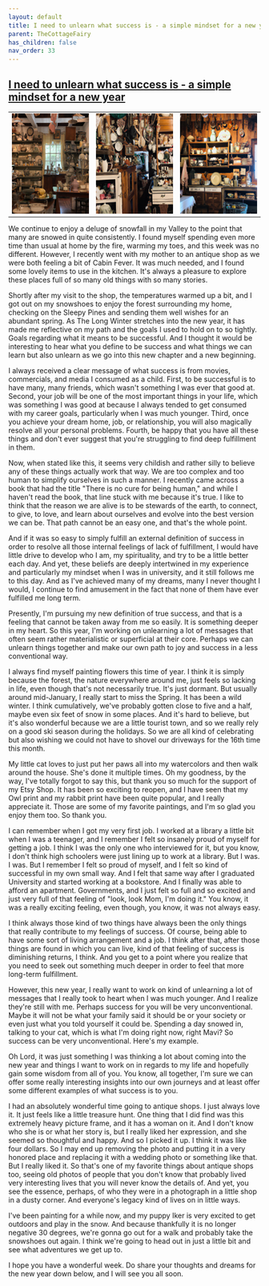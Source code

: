 ```yaml
---
layout: default
title: I need to unlearn what success is - a simple mindset for a new year
parent: TheCottageFairy
has_children: false
nav_order: 33
---
```


## [I need to unlearn what success is - a simple mindset for a new year](https://www.youtube.com/watch?v=dY1ko9n3rd8)

<div>
<table align="center">
	<tr>
		<td align="center">
			<img src="../../posters/I_need_to_unlearn_what_success_is_-_a_simple_mindset_for_a_new_year-[dY1ko9n3rd8]/generated_00.png" height="200" width="200"/>
		</td>
		<td align="center">
			<img src="../../posters/I_need_to_unlearn_what_success_is_-_a_simple_mindset_for_a_new_year-[dY1ko9n3rd8]/generated_01.png" height="200" width="200"/>
		</td>
		<td align="center">
			<img src="../../posters/I_need_to_unlearn_what_success_is_-_a_simple_mindset_for_a_new_year-[dY1ko9n3rd8]/generated_02.png" height="200" width="200"/>
		</td>
	</tr>
</table>
</div>

We continue to enjoy a deluge of snowfall in my Valley to the point that many are snowed in quite consistently. I found myself spending even more time than usual at home by the fire, warming my toes, and this week was no different. However, I recently went with my mother to an antique shop as we were both feeling a bit of Cabin Fever. It was much needed, and I found some lovely items to use in the kitchen. It's always a pleasure to explore these places full of so many old things with so many stories.

Shortly after my visit to the shop, the temperatures warmed up a bit, and I got out on my snowshoes to enjoy the forest surrounding my home, checking on the Sleepy Pines and sending them well wishes for an abundant spring. As The Long Winter stretches into the new year, it has made me reflective on my path and the goals I used to hold on to so tightly. Goals regarding what it means to be successful. And I thought it would be interesting to hear what you define to be success and what things we can learn but also unlearn as we go into this new chapter and a new beginning.

I always received a clear message of what success is from movies, commercials, and media I consumed as a child. First, to be successful is to have many, many friends, which wasn't something I was ever that good at. Second, your job will be one of the most important things in your life, which was something I was good at because I always tended to get consumed with my career goals, particularly when I was much younger. Third, once you achieve your dream home, job, or relationship, you will also magically resolve all your personal problems. Fourth, be happy that you have all these things and don't ever suggest that you're struggling to find deep fulfillment in them.

Now, when stated like this, it seems very childish and rather silly to believe any of these things actually work that way. We are too complex and too human to simplify ourselves in such a manner. I recently came across a book that had the title "There is no cure for being human," and while I haven't read the book, that line stuck with me because it's true. I like to think that the reason we are alive is to be stewards of the earth, to connect, to give, to love, and learn about ourselves and evolve into the best version we can be. That path cannot be an easy one, and that's the whole point.

And if it was so easy to simply fulfill an external definition of success in order to resolve all those internal feelings of lack of fulfillment, I would have little drive to develop who I am, my spirituality, and try to be a little better each day. And yet, these beliefs are deeply intertwined in my experience and particularly my mindset when I was in university, and it still follows me to this day. And as I've achieved many of my dreams, many I never thought I would, I continue to find amusement in the fact that none of them have ever fulfilled me long term.

Presently, I'm pursuing my new definition of true success, and that is a feeling that cannot be taken away from me so easily. It is something deeper in my heart. So this year, I'm working on unlearning a lot of messages that often seem rather materialistic or superficial at their core. Perhaps we can unlearn things together and make our own path to joy and success in a less conventional way.

I always find myself painting flowers this time of year. I think it is simply because the forest, the nature everywhere around me, just feels so lacking in life, even though that's not necessarily true. It's just dormant. But usually around mid-January, I really start to miss the Spring. It has been a wild winter. I think cumulatively, we've probably gotten close to five and a half, maybe even six feet of snow in some places. And it's hard to believe, but it's also wonderful because we are a little tourist town, and so we really rely on a good ski season during the holidays. So we are all kind of celebrating but also wishing we could not have to shovel our driveways for the 16th time this month.

My little cat loves to just put her paws all into my watercolors and then walk around the house. She's done it multiple times. Oh my goodness, by the way, I've totally forgot to say this, but thank you so much for the support of my Etsy Shop. It has been so exciting to reopen, and I have seen that my Owl print and my rabbit print have been quite popular, and I really appreciate it. Those are some of my favorite paintings, and I'm so glad you enjoy them too. So thank you.

I can remember when I got my very first job. I worked at a library a little bit when I was a teenager, and I remember I felt so insanely proud of myself for getting a job. I think I was the only one who interviewed for it, but you know, I don't think high schoolers were just lining up to work at a library. But I was. I was. But I remember I felt so proud of myself, and I felt so kind of successful in my own small way. And I felt that same way after I graduated University and started working at a bookstore. And I finally was able to afford an apartment. Governments, and I just felt so full and so excited and just very full of that feeling of "look, look Mom, I'm doing it." You know, it was a really exciting feeling, even though, you know, it was not always easy.

I think always those kind of two things have always been the only things that really contribute to my feelings of success. Of course, being able to have some sort of living arrangement and a job. I think after that, after those things are found in which you can live, kind of that feeling of success is diminishing returns, I think. And you get to a point where you realize that you need to seek out something much deeper in order to feel that more long-term fulfillment.

However, this new year, I really want to work on kind of unlearning a lot of messages that I really took to heart when I was much younger. And I realize they're still with me. Perhaps success for you will be very unconventional. Maybe it will not be what your family said it should be or your society or even just what you told yourself it could be. Spending a day snowed in, talking to your cat, which is what I'm doing right now, right Mavi? So success can be very unconventional. Here's my example.

Oh Lord, it was just something I was thinking a lot about coming into the new year and things I want to work on in regards to my life and hopefully gain some wisdom from all of you. You know, all together, I'm sure we can offer some really interesting insights into our own journeys and at least offer some different examples of what success is to you.

I had an absolutely wonderful time going to antique shops. I just always love it. It just feels like a little treasure hunt. One thing that I did find was this extremely heavy picture frame, and it has a woman on it. And I don't know who she is or what her story is, but I really liked her expression, and she seemed so thoughtful and happy. And so I picked it up. I think it was like four dollars. So I may end up removing the photo and putting it in a very honored place and replacing it with a wedding photo or something like that. But I really liked it. So that's one of my favorite things about antique shops too, seeing old photos of people that you don't know that probably lived very interesting lives that you will never know the details of. And yet, you see the essence, perhaps, of who they were in a photograph in a little shop in a dusty corner. And everyone's legacy kind of lives on in little ways.

I've been painting for a while now, and my puppy Iker is very excited to get outdoors and play in the snow. And because thankfully it is no longer negative 30 degrees, we're gonna go out for a walk and probably take the snowshoes out again. I think we're going to head out in just a little bit and see what adventures we get up to.

I hope you have a wonderful week. Do share your thoughts and dreams for the new year down below, and I will see you all soon.